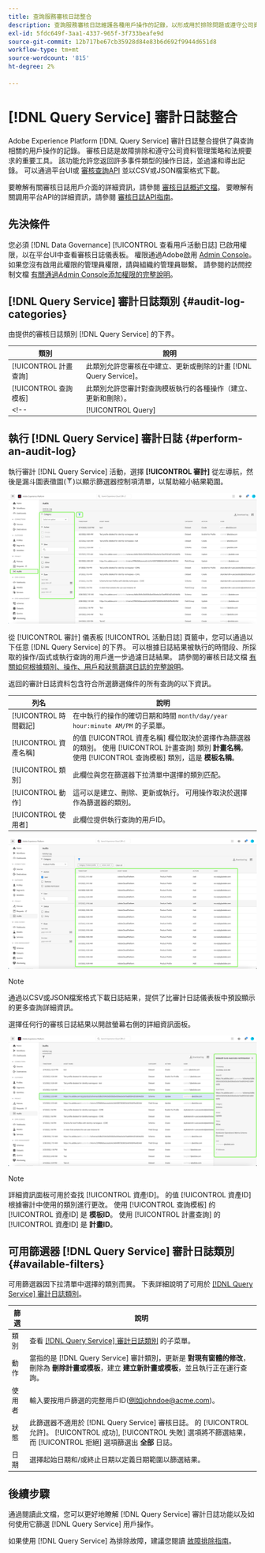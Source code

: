 ```yaml
---
title: 查詢服務審核日誌整合
description: 查詢服務審核日誌維護各種用戶操作的記錄，以形成用於排除問題或遵守公司資料管理策略和法規要求的審核跟蹤。 本教程概述了特定於查詢服務的審計日誌功能。
exl-id: 5fdc649f-3aa1-4337-965f-3f733beafe9d
source-git-commit: 12b717be67cb35928d84e83b6d692f9944d651d8
workflow-type: tm+mt
source-wordcount: '815'
ht-degree: 2%

---
```


# [!DNL Query Service] 審計日誌整合

Adobe Experience Platform [!DNL Query Service] 審計日誌整合提供了與查詢相關的用戶操作的記錄。 審核日誌是故障排除和遵守公司資料管理策略和法規要求的重要工具。 該功能允許您返回許多事件類型的操作日誌，並過濾和導出記錄。 可以通過平台UI或 [審核查詢API](https://www.adobe.io/experience-platform-apis/references/audit-query/) 並以CSV或JSON檔案格式下載。

要瞭解有關審核日誌用戶介面的詳細資訊，請參閱 [審核日誌概述文檔](../../landing/governance-privacy-security/audit-logs/overview.md)。 要瞭解有關調用平台API的詳細資訊，請參閱 [審核日誌API指南](../../landing/api-guide.md)。

## 先決條件

您必須 [!DNL Data Governance] [!UICONTROL 查看用戶活動日誌] 已啟用權限，以在平台UI中查看審核日誌儀表板。 權限通過Adobe啟用 [Admin Console](https://adminconsole.adobe.com/)。 如果您沒有啟用此權限的管理員權限，請與組織的管理員聯繫。 請參閱的訪問控制文檔 [有關通過Admin Console添加權限的完整說明](../../access-control/home.md)。

## [!DNL Query Service] 審計日誌類別 {#audit-log-categories}

由提供的審核日誌類別 [!DNL Query Service] 的下界。

| 類別 | 說明 |
|---|---|
| [!UICONTROL 計畫查詢] | 此類別允許您審核在中建立、更新或刪除的計畫 [!DNL Query Service]。 |
| [!UICONTROL 查詢模板] | 此類別允許您審計對查詢模板執行的各種操作（建立、更新和刪除）。 |
<!-- | [!UICONTROL Query] | This category allows you to audit query executions. | -->

## 執行 [!DNL Query Service] 審計日誌 {#perform-an-audit-log}

執行審計 [!DNL Query Service] 活動，選擇 **[!UICONTROL 審計]** 從左導航，然後是漏斗圖表徵圖(![篩選器表徵圖。](../images/audit-log/filter.png))以顯示篩選器控制項清單，以幫助縮小結果範圍。

![左側導航和篩選器控制項中帶有「審核」的Platform UI審核日誌儀表板突出顯示。](../images/audit-log/filter-controls.png)

從 [!UICONTROL 審計] 儀表板 [!UICONTROL 活動日誌] 頁籤中，您可以通過以下任意 [!DNL Query Service] 的下界。 可以根據日誌結果被執行的時間段、所採取的操作/函式或執行查詢的用戶進一步過濾日誌結果。 請參閱的審核日誌文檔 [有關如何根據類別、操作、用戶和狀態篩選日誌的完整說明](../../landing/governance-privacy-security/audit-logs/overview.md#managing-audit-logs-in-the-ui)。

返回的審計日誌資料包含符合所選篩選條件的所有查詢的以下資訊。

| 列名 | 說明 |
|---|---|
| [!UICONTROL 時間戳記] | 在中執行的操作的確切日期和時間 `month/day/year hour:minute AM/PM` 的子菜單。 |
| [!UICONTROL 資產名稱] | 的值 [!UICONTROL 資產名稱] 欄位取決於選擇作為篩選器的類別。 使用 [!UICONTROL 計畫查詢] 類別 **計畫名稱**。 使用 [!UICONTROL 查詢模板] 類別，這是 **模板名稱**。 |
| [!UICONTROL 類別] | 此欄位與您在篩選器下拉清單中選擇的類別匹配。 |
| [!UICONTROL 動作] | 這可以是建立、刪除、更新或執行。 可用操作取決於選擇作為篩選器的類別。 |
| [!UICONTROL 使用者] | 此欄位提供執行查詢的用戶ID。 |

![「審核」儀表板，其中已篩選的活動日誌突出顯示。](../images/audit-log/filtered-activity.png)

>[!NOTE]
>
>通過以CSV或JSON檔案格式下載日誌結果，提供了比審計日誌儀表板中預設顯示的更多查詢詳細資訊。

選擇任何行的審核日誌結果以開啟螢幕右側的詳細資訊面板。

![審核儀表板「活動日誌」頁籤，其中突出顯示了「詳細資訊」面板。](../images/audit-log/details-panel.png)

>[!NOTE]
>
>詳細資訊面板可用於查找 [!UICONTROL 資產ID]。 的值 [!UICONTROL 資產ID] 根據審計中使用的類別進行更改。 使用 [!UICONTROL 查詢模板] 的 [!UICONTROL 資產ID] 是 **模板ID**。 使用 [!UICONTROL 計畫查詢] 的 [!UICONTROL 資產ID] 是  **計畫ID**。

## 可用篩選器 [!DNL Query Service] 審計日誌類別 {#available-filters}

可用篩選器因下拉清單中選擇的類別而異。 下表詳細說明了可用於 [[!DNL Query Service] 審計日誌類別](#audit-log-categories)。

| 篩選 | 說明 |
|---|---|
| 類別 | 查看 [[!DNL Query Service] 審計日誌類別](#audit-log-categories) 的子菜單。 |
| 動作 | 當指的是 [!DNL Query Service] 審計類別，更新是 **對現有窗體的修改**，刪除為 **刪除計畫或模板**，建立 **建立新計畫或模板**，並且執行正在運行查詢。 |
| 使用者 | 輸入要按用戶篩選的完整用戶ID(例如johndoe@acme.com)。 |
| 狀態 | 此篩選器不適用於 [!DNL Query Service] 審核日誌。 的 [!UICONTROL 允許]。 [!UICONTROL 成功], [!UICONTROL 失敗] 選項將不篩選結果，而 [!UICONTROL 拒絕] 選項篩選出 **全部** 日誌。 |
| 日期 | 選擇起始日期和/或終止日期以定義日期範圍以篩選結果。 |

## 後續步驟

通過閱讀此文檔，您可以更好地瞭解 [!DNL Query Service] 審計日誌功能以及如何使用它篩選 [!DNL Query Service] 用戶操作。

如果使用 [!DNL Query Service] 為排除故障，建議您閱讀 [故障排除指南](../troubleshooting-guide.md)。
